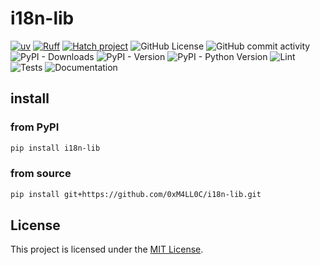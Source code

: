 # i18n-lib

[![uv](https://img.shields.io/endpoint?url=https://raw.githubusercontent.com/astral-sh/uv/main/assets/badge/v0.json)](https://github.com/astral-sh/uv)
[![Ruff](https://img.shields.io/endpoint?url=https://raw.githubusercontent.com/astral-sh/ruff/main/assets/badge/v2.json)](https://github.com/astral-sh/ruff)
[![Hatch project](https://img.shields.io/badge/%F0%9F%A5%9A-Hatch-4051b5.svg)](https://github.com/pypa/hatch)
![GitHub License](https://img.shields.io/github/license/0xM4LL0C/i18n-lib)
![GitHub commit activity](https://img.shields.io/github/commit-activity/m/0xM4LL0C/i18n-lib)
![PyPI - Downloads](https://img.shields.io/pypi/dm/i18n-lib)
![PyPI - Version](https://img.shields.io/pypi/v/i18n-lib)
![PyPI - Python Version](https://img.shields.io/pypi/pyversions/i18n-lib)
![Lint](https://github.com/0xM4LL0C/i18n-lib/actions/workflows/lint.yml/badge.svg)
![Tests](https://github.com/0xM4LL0C/i18n-lib/actions/workflows/tests.yml/badge.svg)
![Documentation](https://github.com/0xM4LL0C/i18n-lib/actions/workflows/documentation.yml/badge.svg)

## install

### from PyPI

```bash
pip install i18n-lib
```

### from source

```bash
pip install git+https://github.com/0xM4LL0C/i18n-lib.git
```

## License

This project is licensed under the [MIT License](https://github.com/0xM4LL0C/i18n-lib/blob/main/LICENSE).
